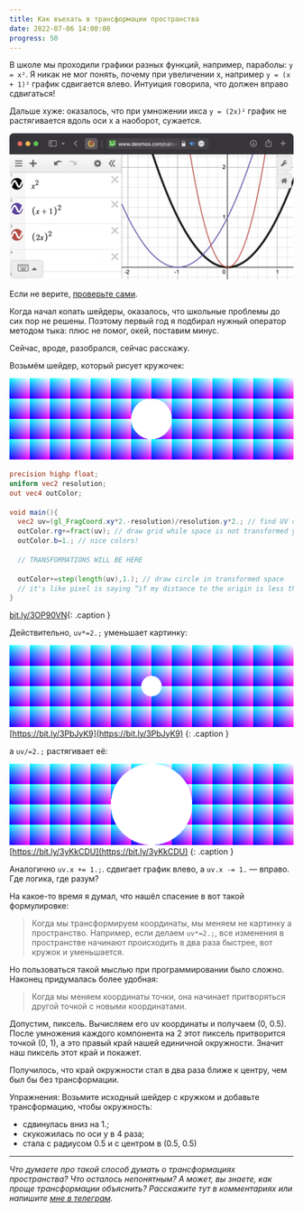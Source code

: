 ```yaml
---
title: Как въехать в трансформации пространства
date: 2022-07-06 14:00:00
progress: 50
---
```


В школе мы проходили графики разных функций, например, параболы: `y = x²`. Я никак не мог понять, почему при увеличении x, например `y = (x + 1)²` график сдвигается влево. Интуиция говорила, что должен вправо сдвигаться!

Дальше хуже: оказалось, что при умножении икса `y = (2x)²` график не растягивается вдоль оси x а наоборот, сужается.

![](/assets/media/2022-07-06-14-33-35.png)

Если не верите, [проверьте сами](https://www.desmos.com/calculator/plcsrckgof).

Когда начал копать шейдеры, оказалось, что школьные проблемы до сих пор не решены. Поэтому первый год я подбирал нужный оператор методом тыка: плюс не помог, окей, поставим минус.

Сейчас, вроде, разобрался, сейчас расскажу.

Возьмём шейдер, который рисует кружочек:

![](/assets/media/2022-07-06-15-28-04.png)

```GLSL
precision highp float;
uniform vec2 resolution;
out vec4 outColor;

void main(){
  vec2 uv=(gl_FragCoord.xy*2.-resolution)/resolution.y*2.; // find UV coordinates of a pixel
  outColor.rg+=fract(uv); // draw grid while space is not transformed yet
  outColor.b=1.; // nice colors!
  
  // TRANSFORMATIONS WILL BE HERE
  
  outColor+=step(length(uv),1.); // draw circle in transformed space
  // it's like pixel is saying “if my distance to the origin is less than 1, I go white”
}
```
[bit.ly/3OP90VN](https://bit.ly/3OP90VN){: .caption }

Действительно, `uv*=2.;` уменьшает картинку:

![](/assets/media/2022-07-06-15-29-33.png)
[https://bit.ly/3PbJyK9](https://bit.ly/3PbJyK9) {: .caption }

а `uv/=2.;` растягивает её:

![](/assets/media/2022-07-06-15-34-52.png)
[https://bit.ly/3yKkCDU](https://bit.ly/3yKkCDU) {: .caption }

Аналогично `uv.x += 1.;`. сдвигает график влево, а `uv.x -= 1.` — вправо. Где логика, где разум?

На какое-то время я думал, что нашёл спасение в вот такой формулировке:

> Когда мы трансформируем координаты, мы меняем не картинку а пространство. Например, если делаем `uv*=2.;`, все изменения в пространстве начинают происходить в два раза быстрее, вот кружок и уменьшается.

Но пользоваться такой мыслью при программировании было сложно. Наконец придумалась более удобная:

> Когда мы меняем координаты точки, она начинает притворяться другой точкой с новыми координатами.

Допустим, пиксель. Вычисляем его uv координаты и получаем (0, 0.5). После умножения каждого компонента на 2 этот пиксель притворится точкой (0, 1), а это правый край нашей единичной окружности. Значит наш пиксель этот край и покажет.

Получилось, что край окружности стал в два раза ближе к центру, чем был бы без трансформации.

Упражнения:
Возьмите исходный шейдер с кружком и добавьте трансформацию, чтобы окружность:
- сдвинулась вниз на 1.;
- скукожилась по оси y в 4 раза;
- стала с радиусом 0.5 и с центром в (0.5, 0.5)

---

_Что думаете про такой способ думать о трансформациях пространства? Что осталось непонятным? А может, вы знаете, как проще трансформации объяснить? Расскажите тут в комментариях или напишите [мне в телеграм](https://t.me/ivan_dianov)._

